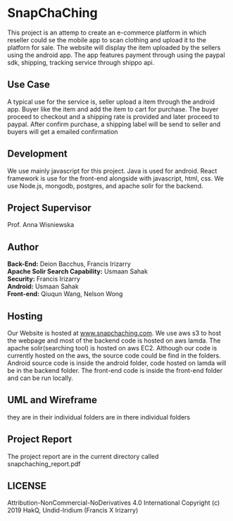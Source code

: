 # SnapChaChing 
This project is an attemp to create an e-commerce platform in which reseller could se the mobile app to scan clothing and upload it to the platforn for sale.
The website will display the item uploaded by the sellers using the android app. The app features payment through using the paypal sdk, shipping, tracking service through shippo api. 

## Use Case
A typical use for the service is, seller upload a item through the android app. Buyer like the item and add the item to cart for purchase. The buyer proceed to checkout and a shipping rate is provided and later proceed to paypal. After confirm purchase, a shipping label will be send to seller and buyers will get a emailed confirmation

## Development
We use mainly javascript for this project. Java is used for android. React framework is use for the front-end alongside with javascript, html, css. We use Node.js, mongodb, postgres, and apache solir for the backend. 

## Project Supervisor
Prof. Anna Wisniewska

## Author
**Back-End:** Deion Bacchus, Francis Irizarry <br/>
**Apache Solir Search Capability:** Usmaan Sahak <br/>
**Security:** Francis Irizarry <br/>
**Android:** Usmaan Sahak <br/>
**Front-end:** Qiuqun Wang, Nelson Wong <br/>

## Hosting
Our Website is hosted at www.snapchaching.com.
We use aws s3 to host the webpage and most of the backend code is hosted on aws lamda. The apache solir(searching tool) is hosted on aws EC2. Although our code is currently hosted on the aws, the source code could be find in the folders. Android source code is inside the android folder, code hosted on lamda will be in the backend folder. The front-end code is inside the front-end folder and can be run locally.

## UML and Wireframe
they are in their individual folders are in there individual folders

## Project Report
The project report are in the current directory called snapchaching_report.pdf

## LICENSE
Attribution-NonCommercial-NoDerivatives 4.0 International
Copyright (c) 2019 HakQ, Undid-Iridium (Francis X Irizarry)

